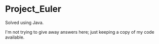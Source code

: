 # Project_Euler
Solved using Java.

I'm not trying to give away answers here; just keeping a copy of my code available.
